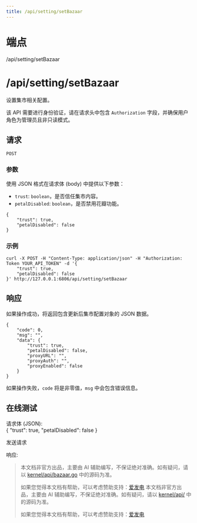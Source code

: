 ```yaml
---
title: /api/setting/setBazaar
---
```

# 端点

/api/setting/setBazaar

# /api/setting/setBazaar

设置集市相关配置。

该 API 需要进行身份验证，请在请求头中包含 `Authorization` 字段，并确保用户角色为管理员且非只读模式。

## 请求

`POST`

### 参数

使用 JSON 格式在请求体 (body) 中提供以下参数：

-   `trust`: `boolean`，是否信任集市内容。
-   `petalDisabled`: `boolean`，是否禁用花瓣功能。

```
{
    "trust": true,
    "petalDisabled": false
}
```

### 示例

```
curl -X POST -H "Content-Type: application/json" -H "Authorization: Token YOUR_API_TOKEN" -d '{
    "trust": true,
    "petalDisabled": false
}' http://127.0.0.1:6806/api/setting/setBazaar
```

## 响应

如果操作成功，将返回包含更新后集市配置对象的 JSON 数据。

```
{
    "code": 0,
    "msg": "",
    "data": {
        "trust": true,
        "petalDisabled": false,
        "proxyURL": "",
        "proxyAuth": "",
        "proxyEnabled": false
    }
}
```

如果操作失败，`code` 将是非零值，`msg` 中会包含错误信息。

## 在线测试

请求体 (JSON):  
{ "trust": true, "petalDisabled": false }

发送请求

响应:
> 本文档非官方出品，主要由 AI 辅助编写，不保证绝对准确。如有疑问，请以 [kernel/api/bazaar.go](https://github.com/siyuan-note/siyuan/blob/master/kernel/api/bazaar.go) 中的源码为准。
> 
> 如果您觉得本文档有帮助，可以考虑赞助支持：[爱发电](https://afdian.com/a/leolee9086?tab=feed)
> 本文档非官方出品，主要由 AI 辅助编写，不保证绝对准确。如有疑问，请以 [kernel/api/](https://github.com/siyuan-note/siyuan/blob/master/kernel/api/) 中的源码为准。
> 
> 如果您觉得本文档有帮助，可以考虑赞助支持：[爱发电](https://afdian.com/a/leolee9086?tab=feed)
